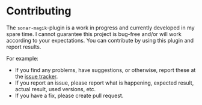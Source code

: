 Contributing
============

The `sonar-magik`-plugin is a work in progress and currently developed in my spare time. I cannot guarantee this project is bug-free and/or will work according to your expectations. You can contribute by using this plugin and report results.

For example:

- If you find any problems, have suggestions, or otherwise, report these at the [issue tracker](https://github.com/StevenLooman/sonar-swmagik/issues).
- If you report an issue, please report what is happening, expected result, actual result, used versions, etc.
- If you have a fix, please create pull request.
